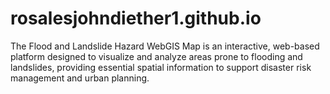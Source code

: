 # rosalesjohndiether1.github.io
 The Flood and Landslide Hazard WebGIS Map is an interactive, web-based platform designed to visualize and analyze areas prone to flooding and landslides, providing essential spatial information to support disaster risk management and urban planning.
